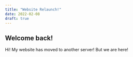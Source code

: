 ```yaml
---
title: "Website Relaunch!"
date: 2022-02-08
draft: true
---
```


## Welcome back!

Hi! My website has moved to another server! But we are here!
